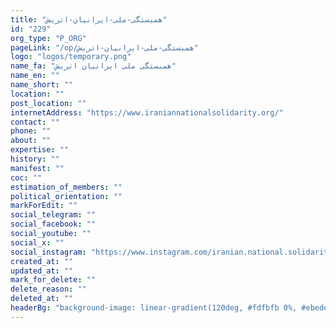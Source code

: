 ```yaml
---
title: "همبستگی-ملی-ایرانیان-اتریش"
id: "229"
org_type: "P_ORG"
pageLink: "/op/همبستگی-ملی-ایرانیان-اتریش"
logo: "logos/temporary.png"
name_fa: "همبستگی ملی ایرانیان اتریش"
name_en: ""
name_short: ""
location: ""
post_location: ""
internetAddress: "https://www.iraniannationalsolidarity.org/"
contact: ""
phone: ""
about: ""
expertise: ""
history: ""
manifest: ""
coc: ""
estimation_of_members: ""
political_orientation: ""
markForEdit: ""
social_telegram: ""
social_facebook: ""
social_youtube: ""
social_x: ""
social_instagram: "https://www.instagram.com/iranian.national.solidarity/?hl=en"
created_at: ""
updated_at: ""
mark_for_delete: ""
delete_reason: ""
deleted_at: ""
headerBg: "background-image: linear-gradient(120deg, #fdfbfb 0%, #ebedee 100%);"
---
```


